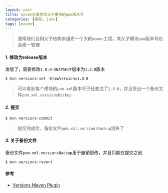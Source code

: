 ```yaml
---
layout: post
title: maven批量修改父子模块的pom版本号
categories: [编程, java]
tags: [maven]
---
```



> 通常我们会用父子结构来组织一个大的`maven`工程，其父子模块`pom`版本号也会统一管理

#### 1. 修改为release版本

发版了，需要修改`1.0.0-SNAPSHOT`版本为`1.0.0`版本

```
$ mvn versions:set -DnewVersion=1.0.0
```

> 可以看到每个模块的`pom.xml`版本号已经变成了`1.0.0`，并且多出一个备份文件`pom.xml.versionsBackup`

#### 2. 提交

```
$ mvn versions:commit
```

> 提交完成后，备份文件`pom.xml.versionsBackup`消失了

#### 3. 关于备份文件

备份文件`pom.xml.versionsBackup`用于撤销更改，并且只能在提交之前

```
$ mvn versions:revert
```

#### 参考

* [Versions Maven Plugin](http://www.mojohaus.org/versions-maven-plugin/)